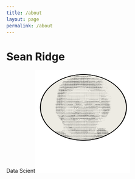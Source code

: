 ```yaml
---
title: /about
layout: page
permalink: /about
---
```

# Sean Ridge
Data Scientist
<img src="/assets/avatar.svg" alt="image" width="250" height="270" style="position:relative; left:-20px; top:0px;" />


